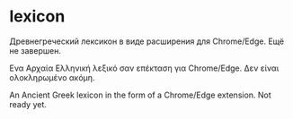 # lexicon
Древнегреческий лексикон в виде расширения для Chrome/Edge. Ещё не завершен.

Ενα Αρχαία Ελληνική λεξικό σαν επέκταση για Chrome/Edge. Δεν είναι ολοκληρωμένο ακόμη.

An Ancient Greek lexicon in the form of a Chrome/Edge extension. Not ready yet.
